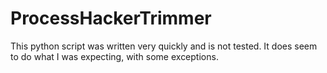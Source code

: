 # ProcessHackerTrimmer
This python script was written very quickly and is not tested. It does seem to do what I was expecting, with some exceptions. 
